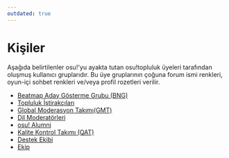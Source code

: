 ```yaml
---
outdated: true
---
```


# Kişiler

Aşağıda belirtilenler osu!'yu ayakta tutan osu!topluluk üyeleri tarafından oluşmuş kullanıcı gruplarıdır.
Bu üye gruplarının çoğuna forum ismi renkleri, oyun-içi sohbet renkleri ve/veya profil rozetleri verilir.

- [Beatmap Aday Gösterme Grubu (BNG)](/wiki/People/Beatmap_Nomination_Group)
- [Topluluk İştirakçıları](/wiki/People/Community_Contributors)
- [Global Moderasyon Takımı(GMT)](/wiki/People/Global_Moderation_Team)
- [Dil Moderatörleri](/wiki/People/Language_Moderators)
- [osu! Alumni](/wiki/People/osu!_Alumni)
- [Kalite Kontrol Takımı (QAT)](/wiki/People/Quality_Assurance_Team)
- [Destek Ekibi](/wiki/People/Support_Team)
- [Ekip](/wiki/People/The_Team)
